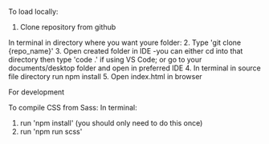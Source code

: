 To load locally: 

1. Clone repository from github

In terminal in directory where you want youre folder:
2. Type 'git clone {repo_name}'
3. Open created folder in IDE 
    -you can either cd into that directory then type 'code .' if using VS Code;  or go to your documents/desktop folder and open in preferred IDE
4. In terminal in source file directory run npm install
5. Open index.html in browser


For development

To compile CSS from Sass:
    In terminal: 
1. run 'npm install' (you should only need to do this once)
2. run 'npm run scss'



